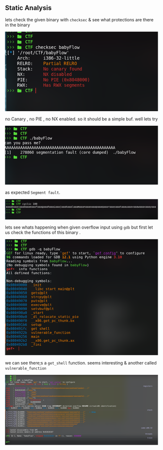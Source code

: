 ## Static Analysis

lets check the given binary with `checksec` & see what protections are there in the binary 

![](images/pwn1.png)

no Canary , no PIE , no NX enabled. so it should be a simple buf. well lets try 

![](images/pwn2.png)

as expected `Segment fault`.



![](images/pwn3.png)

lets see whats happening when given overflow input using `gdb`
but first let us check the functions of this binary .

![](images/pwn4.png)

we can see there;s a `get_shell` function. seems interesting & another called `vulnerable_function`

![](images/pwn5.png)

